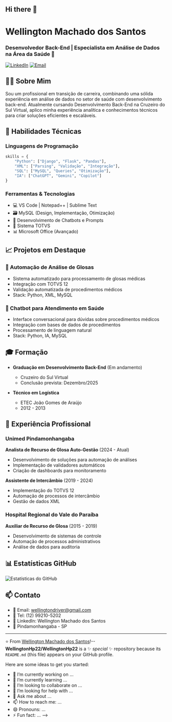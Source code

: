 ## Hi there 👋

# Wellington Machado dos Santos
### Desenvolvedor Back-End | Especialista em Análise de Dados na Área da Saúde 🏥

[![LinkedIn](https://img.shields.io/badge/LinkedIn-0077B5?style=for-the-badge&logo=linkedin&logoColor=white)](https://www.linkedin.com/in/wellington-m-santos-364013aa/)
[![Email](https://img.shields.io/badge/Gmail-D14836?style=for-the-badge&logo=gmail&logoColor=white)](mailto:wellingtondriver@gmail.com)

## 👨‍💻 Sobre Mim

Sou um profissional em transição de carreira, combinando uma sólida experiência em análise de dados no setor de saúde com desenvolvimento back-end. Atualmente cursando Desenvolvimento Back-End na Cruzeiro do Sul Virtual, aplico minha experiência analítica e conhecimentos técnicos para criar soluções eficientes e escaláveis.

## 🚀 Habilidades Técnicas

### Linguagens de Programação
```python
skills = {
    "Python": ["Django", "Flask", "Pandas"],
    "XML": ["Parsing", "Validação", "Integração"],
    "SQL": ["MySQL", "Queries", "Otimização"],
    "IA": ["ChatGPT", "Gemini", "Copilot"]
}
```

### Ferramentas & Tecnologias
- 💻 VS Code | Notepad++ | Sublime Text
- 🗃️ MySQL (Design, Implementação, Otimização)
- 🤖 Desenvolvimento de Chatbots e Prompts
- 🔧 Sistema TOTVS
- 📊 Microsoft Office (Avançado)

## 📈 Projetos em Destaque

### 🏥 Automação de Análise de Glosas
- Sistema automatizado para processamento de glosas médicas
- Integração com TOTVS 12
- Validação automatizada de procedimentos médicos
- Stack: Python, XML, MySQL

### 🤖 Chatbot para Atendimento em Saúde
- Interface conversacional para dúvidas sobre procedimentos médicos
- Integração com bases de dados de procedimentos
- Processamento de linguagem natural
- Stack: Python, IA, MySQL

## 🎓 Formação

- **Graduação em Desenvolvimento Back-End** (Em andamento)
  - Cruzeiro do Sul Virtual
  - Conclusão prevista: Dezembro/2025

- **Técnico em Logística**
  - ETEC João Gomes de Araújo
  - 2012 - 2013

## 💼 Experiência Profissional

### Unimed Pindamonhangaba
**Analista de Recurso de Glosa Auto-Gestão** (2024 - Atual)
- Desenvolvimento de soluções para automação de análises
- Implementação de validadores automáticos
- Criação de dashboards para monitoramento

**Assistente de Intercâmbio** (2019 - 2024)
- Implementação do TOTVS 12
- Automação de processos de intercâmbio
- Gestão de dados XML

### Hospital Regional do Vale do Paraíba
**Auxiliar de Recurso de Glosa** (2015 - 2019)
- Desenvolvimento de sistemas de controle
- Automação de processos administrativos
- Análise de dados para auditoria

## 📊 Estatísticas GitHub

![Estatísticas do GitHub](https://github-readme-stats.vercel.app/api?username=SEU_USERNAME&show_icons=true&theme=dracula)

## 📫 Contato

- 📧 Email: wellingtondriver@gmail.com
- 📱 Tel: (12) 99210-5202
- 🏢 LinkedIn: Wellington Machado dos Santos
- 📍 Pindamonhangaba - SP

---

⭐️ From [Wellington Machado dos Santos](https://github.com/SEU_USERNAME)!--
**WellingtonHp22/WellingtonHp22** is a ✨ _special_ ✨ repository because its `README.md` (this file) appears on your GitHub profile.

Here are some ideas to get you started:

- 🔭 I’m currently working on ...
- 🌱 I’m currently learning ...
- 👯 I’m looking to collaborate on ...
- 🤔 I’m looking for help with ...
- 💬 Ask me about ...
- 📫 How to reach me: ...
- 😄 Pronouns: ...
- ⚡ Fun fact: ...
-->
